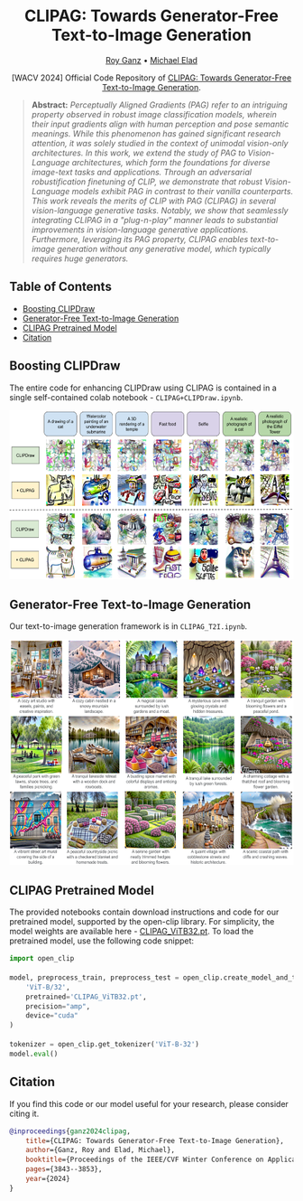 <h1 align="center">
  <br>
  CLIPAG: Towards Generator-Free Text-to-Image Generation
  <br>
</h1>
<p align="center">
  <a href="https://royg27.github.io/">Roy Ganz</a> •
  <a href="https://elad.cs.technion.ac.il/">Michael Elad</a>
</p>
<p align="center">
[WACV 2024] Official Code Repository of <a href="https://arxiv.org/abs/2306.16805">CLIPAG: Towards Generator-Free Text-to-Image Generation</a>.
</p>

> **Abstract:** *Perceptually Aligned Gradients (PAG) refer to an intriguing property observed in robust image classification models, wherein their input gradients align with human perception and pose semantic meanings. While this phenomenon has gained significant research attention, it was solely studied in the context of unimodal vision-only architectures. 
In this work, we extend the study of PAG to Vision-Language architectures, which form the foundations for diverse image-text tasks and applications. Through an adversarial robustification finetuning of CLIP, we demonstrate that robust Vision-Language models exhibit PAG in contrast to their vanilla counterparts.
This work reveals the merits of CLIP with PAG (CLIPAG) in several vision-language generative tasks. Notably, we show that seamlessly integrating CLIPAG in a "plug-n-play" manner leads to substantial improvements in vision-language generative applications.  Furthermore, leveraging its PAG property, CLIPAG enables text-to-image generation without any generative model, which typically requires huge generators.*

## Table of Contents
- [Boosting CLIPDraw](#boosting-clipdraw)
- [Generator-Free Text-to-Image Generation](#generator-free-text-to-image-generation)
- [CLIPAG Pretrained Model](#clipag-pretrained-model)
- [Citation](#citation)

## Boosting CLIPDraw
The entire code for enhancing CLIPDraw using CLIPAG is contained in a single self-contained colab notebook - `CLIPAG+CLIPDraw.ipynb`.

<p align="center">
  <img src="https://github.com/royg27/CLIPAG/blob/main/CLIPDraw.png" height="300">
</p>

## Generator-Free Text-to-Image Generation
Our text-to-image generation framework is in `CLIPAG_T2I.ipynb`.

<p align="center">
  <img src="https://github.com/royg27/CLIPAG/blob/main/CLIPAG_T2I.png" height="400">
</p>

## CLIPAG Pretrained Model
The provided notebooks contain download instructions and code for our pretrained model, supported by the open-clip library. For simplicity, the model weights are available here - [CLIPAG_ViTB32.pt](https://zenodo.org/records/10446026/files/CLIPAG_ViTB32.pt). 
To load the pretrained model, use the following code snippet:
```python
import open_clip

model, preprocess_train, preprocess_test = open_clip.create_model_and_transforms(
    'ViT-B/32',
    pretrained='CLIPAG_ViTB32.pt',
    precision="amp",
    device="cuda"
)

tokenizer = open_clip.get_tokenizer('ViT-B-32')
model.eval()
```
## Citation
If you find this code or our model useful for your research, please consider citing it.

```bibtex
@inproceedings{ganz2024clipag,
    title={CLIPAG: Towards Generator-Free Text-to-Image Generation},
    author={Ganz, Roy and Elad, Michael},
    booktitle={Proceedings of the IEEE/CVF Winter Conference on Applications of Computer Vision},
    pages={3843--3853},
    year={2024}
}
